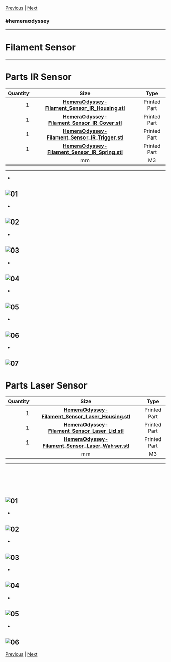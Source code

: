 [Previous](04_X_Carriage.md) | [Next](06_Extruder_Assembly.md)
### #hemeraodyssey
---
# Filament Sensor
---
# Parts IR Sensor
|Quantity|Size|Type|
|---:|:---:|:---:|
|1|[**HemeraOdyssey-Filament_Sensor_IR_Housing.stl**](../HemeraOdyssey_STLs_BETA/HemeraOdyssey-Filament_Sensor_IR_Housing.stl)|Printed Part|
|1|[**HemeraOdyssey-Filament_Sensor_IR_Cover.stl**](../HemeraOdyssey_STLs_BETA/HemeraOdyssey-Filament_Sensor_IR_Cover.stl)|Printed Part|
|1|[**HemeraOdyssey-Filament_Sensor_IR_Trigger.stl**](../HemeraOdyssey_STLs_BETA/HemeraOdyssey-Filament_Sensor_IR_Trigger.stl)|Printed Part|
|1|[**HemeraOdyssey-Filament_Sensor_IR_Spring.stl**](../HemeraOdyssey_STLs_BETA/HemeraOdyssey-Filament_Sensor_IR_Spring.stl)|Printed Part|
||mm|M3|
---
* <br>  
![01](../img/Filament_Sensors/IR/01.jpg)
---
* <br>  
![02](../img/Filament_Sensors/IR/02.jpg)
---
* <br>  
![03](../img/Filament_Sensors/IR/03.jpg)
---
* <br>  
![04](../img/Filament_Sensors/IR/04.jpg)
---
* <br>  
![05](../img/Filament_Sensors/IR/05.jpg)
---
* <br>  
![06](../img/Filament_Sensors/IR/06.jpg)
---
* <br>  
![07](../img/Filament_Sensors/IR/07.jpg)
---
# Parts Laser Sensor
|Quantity|Size|Type|
|---:|:---:|:---:|
|1|[**HemeraOdyssey-Filament_Sensor_Laser_Housing.stl**](../HemeraOdyssey_STLs_BETA/HemeraOdyssey-Filament_Sensor_Laser_Housing.stl)|Printed Part|
|1|[**HemeraOdyssey-Filament_Sensor_Laser_Lid.stl**](../HemeraOdyssey_STLs_BETA/HemeraOdyssey-Filament_Sensor_Laser_Lid.stl)|Printed Part|
|1|[**HemeraOdyssey-Filament_Sensor_Laser_Wahser.stl**](../HemeraOdyssey_STLs_BETA/HemeraOdyssey-Filament_Sensor_Laser_Wahser.stl)|Printed Part|
||mm|M3|
---
# <br>  
![01](../img/Filament_Sensors/Laser/01.jpg)
---
* <br>  
![02](../img/Filament_Sensors/Laser/02.jpg)
---
* <br>  
![03](../img/Filament_Sensors/Laser/03.jpg)
---
* <br>  
![04](../img/Filament_Sensors/Laser/04.jpg)
---
* <br>  
![05](../img/Filament_Sensors/Laser/05.jpg)
---
* <br>  
![06](../img/Filament_Sensors/Laser/06.jpg)
---
[Previous](04_X_Carriage.md) | [Next](06_Extruder_Assembly.md)